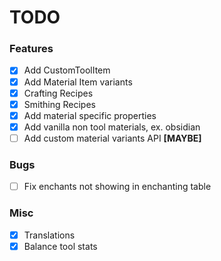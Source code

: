 # TODO
### Features
- [X] Add CustomToolItem
- [X] Add Material Item variants
- [X] Crafting Recipes
- [X] Smithing Recipes
- [X] Add material specific properties
- [X] Add vanilla non tool materials, ex. obsidian
- [ ] Add custom material variants API **[MAYBE]**

### Bugs
- [ ] Fix enchants not showing in enchanting table

### Misc
- [X] Translations
- [X] Balance tool stats